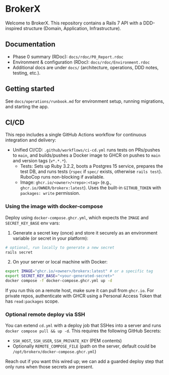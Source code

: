 # BrokerX

Welcome to BrokerX. This repository contains a Rails 7 API with a DDD-inspired structure (Domain, Application, Infrastructure).

## Documentation

- Phase 0 summary (RDoc): `docs/rdoc/P0_Report.rdoc`
- Environment & configuration (RDoc): `docs/rdoc/Environment.rdoc`
- Additional docs are under `docs/` (architecture, operations, DDD notes, testing, etc.).

## Getting started

See `docs/operations/runbook.md` for environment setup, running migrations, and starting the app.

## CI/CD

This repo includes a single GitHub Actions workflow for continuous integration and delivery:

- Unified CI/CD: `.github/workflows/ci-cd.yml` runs tests on PRs/pushes to `main`, and builds/pushes a Docker image to GHCR on pushes to `main` and version tags (`v*.*.*`).
	- Tests: Sets up Ruby 3.2.2, boots a Postgres 15 service, prepares the test DB, and runs tests (`rspec` if `spec/` exists, otherwise `rails test`). RuboCop runs non-blocking if available.
	- Image: `ghcr.io/<owner>/<repo>:<tag>` (e.g., `ghcr.io/OWNER/brokerx:latest`). Uses the built-in `GITHUB_TOKEN` with `packages: write` permission.

### Using the image with docker-compose

Deploy using `docker-compose.ghcr.yml`, which expects the `IMAGE` and `SECRET_KEY_BASE` env vars:

1) Generate a secret key (once) and store it securely as an environment variable (or secret in your platform):

```bash
# optional, run locally to generate a new secret
rails secret
```

2) On your server or local machine with Docker:

```bash
export IMAGE="ghcr.io/<owner>/brokerx:latest" # or a specific tag
export SECRET_KEY_BASE="<your-generated-secret>"
docker compose -f docker-compose.ghcr.yml up -d
```

If you run this on a remote host, make sure it can pull from `ghcr.io`. For private repos, authenticate with GHCR using a Personal Access Token that has `read:packages` scope.

### Optional remote deploy via SSH

You can extend `cd.yml` with a deploy job that SSHes into a server and runs `docker compose pull && up -d`. This requires the following GitHub Secrets:

- `SSH_HOST`, `SSH_USER`, `SSH_PRIVATE_KEY` (PEM contents)
- Optionally `REMOTE_COMPOSE_FILE` (path on the server, default could be `/opt/brokerx/docker-compose.ghcr.yml`)

Reach out if you want this wired up; we can add a guarded deploy step that only runs when those secrets are present.